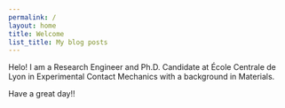 ```yaml
---
permalink: /
layout: home
title: Welcome
list_title: My blog posts
---
```


Helo! I am a Research Engineer and Ph.D. Candidate at École Centrale de Lyon in Experimental Contact Mechanics with a background in Materials.

Have a great day!!

[gh-site]: https://pages.github.com/
[minima]: https://github.com/jekyll/minima/tree/2.5-stable
[jk]: https://jekyllrb.com/
[gh]: https://help.github.com/en/github/working-with-github-pages`
